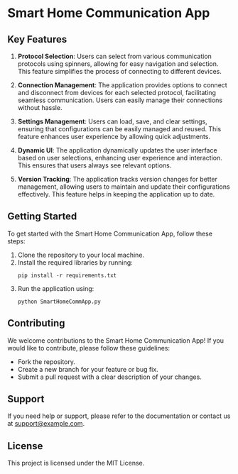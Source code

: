 # Smart Home Communication App

## Key Features

1. **Protocol Selection**: Users can select from various communication protocols using spinners, allowing for easy navigation and selection. This feature simplifies the process of connecting to different devices.

2. **Connection Management**: The application provides options to connect and disconnect from devices for each selected protocol, facilitating seamless communication. Users can easily manage their connections without hassle.

3. **Settings Management**: Users can load, save, and clear settings, ensuring that configurations can be easily managed and reused. This feature enhances user experience by allowing quick adjustments.

4. **Dynamic UI**: The application dynamically updates the user interface based on user selections, enhancing user experience and interaction. This ensures that users always see relevant options.

5. **Version Tracking**: The application tracks version changes for better management, allowing users to maintain and update their configurations effectively. This feature helps in keeping the application up to date.

## Getting Started
To get started with the Smart Home Communication App, follow these steps:
1. Clone the repository to your local machine.
2. Install the required libraries by running:
   ```
   pip install -r requirements.txt
   ```
3. Run the application using:
   ```
   python SmartHomeCommApp.py
   ```

## Contributing
We welcome contributions to the Smart Home Communication App! If you would like to contribute, please follow these guidelines:
- Fork the repository.
- Create a new branch for your feature or bug fix.
- Submit a pull request with a clear description of your changes.

## Support
If you need help or support, please refer to the documentation or contact us at [support@example.com](mailto:support@example.com).

## License
This project is licensed under the MIT License.

